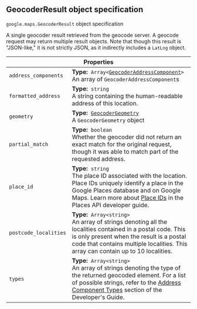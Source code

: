 <h2 id="GeocoderResult"> GeocoderResult object specification </h2><p>
<code><span itemprop="path">google.maps</span>.<span itemprop="name">GeocoderResult</span></code>
object specification
</p><p>A single geocoder result retrieved from the geocode server. A geocode request may return multiple result objects. Note that though this result is "JSON-like," it is not strictly JSON, as it indirectly includes a <code>LatLng</code> object.</p><div class="devsite-table-wrapper"><table class="properties responsive" summary="object GeocoderResult - Properties">
<thead>
<tr><th colspan="2">Properties</th>
</tr></thead>
<tbody>
<tr>
<td><code><span>address_components</span></code></td>
<td><div><strong>Type:</strong>&nbsp; <code>Array&lt;<a href="https://github.com/amenadiel/google-maps-documentation/blob/master/docs/GeocoderAddressComponent.md">GeocoderAddressComponent</a>&gt;</code></div>
<div class="desc">An array of <code>GeocoderAddressComponent</code>s</div></td>
</tr>
<tr>
<td><code><span>formatted_address</span></code></td>
<td><div><strong>Type:</strong>&nbsp; <code>string</code></div>
<div class="desc">A string containing the human-readable address of this location.</div></td>
</tr>
<tr>
<td><code><span>geometry</span></code></td>
<td><div><strong>Type:</strong>&nbsp; <code><a href="https://github.com/amenadiel/google-maps-documentation/blob/master/docs/GeocoderGeometry.md">GeocoderGeometry</a></code></div>
<div class="desc">A <code>GeocoderGeometry</code> object</div></td>
</tr>
<tr>
<td><code><span>partial_match</span></code></td>
<td><div><strong>Type:</strong>&nbsp; <code>boolean</code></div>
<div class="desc">Whether the geocoder did not return an exact match for the original request, though it was able to match part of the requested address.</div></td>
</tr>
<tr>
<td><code><span>place_id</span></code></td>
<td><div><strong>Type:</strong>&nbsp; <code>string</code></div>
<div class="desc">The place ID associated with the location. Place IDs uniquely identify a place in the Google Places database and on Google Maps. Learn more about <a href="https://developers.google.com/places/place-id">Place IDs</a> in the Places API developer guide.</div></td>
</tr>
<tr>
<td><code><span>postcode_localities</span></code></td>
<td><div><strong>Type:</strong>&nbsp; <code>Array&lt;string&gt;</code></div>
<div class="desc">An array of strings denoting all the localities contained in a postal code. This is only present when the result is a postal code that contains multiple localities. This array can contain up to 10 localities.</div></td>
</tr>
<tr>
<td><code><span>types</span></code></td>
<td><div><strong>Type:</strong>&nbsp; <code>Array&lt;string&gt;</code></div>
<div class="desc">An array of strings denoting the type of the returned geocoded element. For a list of possible strings, refer to the <a href="https://developers.google.com/maps/documentation/javascript/geocoding#GeocodingAddressTypes"> Address Component Types</a> section of the Developer's Guide.</div></td>
</tr>
</tbody>
</table></div>